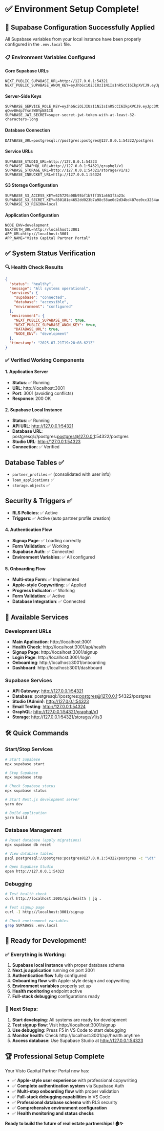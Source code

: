 # ✅ Environment Setup Complete!

## 🎯 **Supabase Configuration Successfully Applied**

All Supabase variables from your local instance have been properly configured in the `.env.local` file.

### 📋 **Environment Variables Configured**

#### **Core Supabase URLs**

```env
NEXT_PUBLIC_SUPABASE_URL=http://127.0.0.1:54321
NEXT_PUBLIC_SUPABASE_ANON_KEY=eyJhbGciOiJIUzI1NiIsInR5cCI6IkpXVCJ9.eyJpc3MiOiJzdXBhYmFzZS1kZW1vIiwicm9sZSI6ImFub24iLCJleHAiOjE5ODM4MTI5OTZ9.CRXP1A7WOeoJeXxjNni43kdQwgnWNReilDMblYTn_I0
```

#### **Server-Side Keys**

```env
SUPABASE_SERVICE_ROLE_KEY=eyJhbGciOiJIUzI1NiIsInR5cCI6IkpXVCJ9.eyJpc3MiOiJzdXBhYmFzZS1kZW1vIiwicm9sZSI6InNlcnZpY2Vfcm9sZSIsImV4cCI6MTk4MzgxMjk5Nn0.EGIM96RAZx35lJzdJsyH-qQwv8Hdp7fsn3W0YpN81IU
SUPABASE_JWT_SECRET=super-secret-jwt-token-with-at-least-32-characters-long
```

#### **Database Connection**

```env
DATABASE_URL=postgresql://postgres:postgres@127.0.0.1:54322/postgres
```

#### **Service URLs**

```env
SUPABASE_STUDIO_URL=http://127.0.0.1:54323
SUPABASE_GRAPHQL_URL=http://127.0.0.1:54321/graphql/v1
SUPABASE_STORAGE_URL=http://127.0.0.1:54321/storage/v1/s3
SUPABASE_INBUCKET_URL=http://127.0.0.1:54324
```

#### **S3 Storage Configuration**

```env
SUPABASE_S3_ACCESS_KEY=625729a08b95bf1b7ff351a663f3a23c
SUPABASE_S3_SECRET_KEY=850181e4652dd023b7a98c58ae0d2d34bd487ee0cc3254aed6eda37307425907
SUPABASE_S3_REGION=local
```

#### **Application Configuration**

```env
NODE_ENV=development
NEXTAUTH_URL=http://localhost:3001
APP_URL=http://localhost:3001
APP_NAME="Visto Capital Partner Portal"
```

## ✅ **System Status Verification**

### **🔍 Health Check Results**

```json
{
  "status": "healthy",
  "message": "All systems operational",
  "services": {
    "supabase": "connected",
    "database": "accessible",
    "environment": "configured"
  },
  "environment": {
    "NEXT_PUBLIC_SUPABASE_URL": true,
    "NEXT_PUBLIC_SUPABASE_ANON_KEY": true,
    "DATABASE_URL": true,
    "NODE_ENV": "development"
  },
  "timestamp": "2025-07-21T19:28:08.621Z"
}
```

### **✅ Verified Working Components**

#### **1. Application Server**

- **Status**: ✅ Running
- **URL**: http://localhost:3001
- **Port**: 3001 (avoiding conflicts)
- **Response**: 200 OK

#### **2. Supabase Local Instance**

- **Status**: ✅ Running
- **API URL**: http://127.0.0.1:54321
- **Database URL**: postgresql://postgres:postgres@127.0.0.1:54322/postgres
- **Studio URL**: http://127.0.0.1:54323
- **Connection**: ✅ Verified

## Database Tables ✅

- `partner_profiles` ✅ (consolidated with user info)
- `loan_applications` ✅
- `storage.objects` ✅

## Security & Triggers ✅

- **RLS Policies**: ✅ Active
- **Triggers**: ✅ Active (auto partner profile creation)

#### **4. Authentication Flow**

- **Signup Page**: ✅ Loading correctly
- **Form Validation**: ✅ Working
- **Supabase Auth**: ✅ Connected
- **Environment Variables**: ✅ All configured

#### **5. Onboarding Flow**

- **Multi-step Form**: ✅ Implemented
- **Apple-style Copywriting**: ✅ Applied
- **Progress Indicator**: ✅ Working
- **Form Validation**: ✅ Active
- **Database Integration**: ✅ Connected

## 🚀 **Available Services**

### **Development URLs**

- **Main Application**: http://localhost:3001
- **Health Check**: http://localhost:3001/api/health
- **Signup Page**: http://localhost:3001/signup
- **Login Page**: http://localhost:3001/login
- **Onboarding**: http://localhost:3001/onboarding
- **Dashboard**: http://localhost:3001/dashboard

### **Supabase Services**

- **API Gateway**: http://127.0.0.1:54321
- **Database**: postgresql://postgres:postgres@127.0.0.1:54322/postgres
- **Studio (Admin)**: http://127.0.0.1:54323
- **Email Testing**: http://127.0.0.1:54324
- **GraphQL**: http://127.0.0.1:54321/graphql/v1
- **Storage**: http://127.0.0.1:54321/storage/v1/s3

## 🛠️ **Quick Commands**

### **Start/Stop Services**

```bash
# Start Supabase
npx supabase start

# Stop Supabase
npx supabase stop

# Check Supabase status
npx supabase status

# Start Next.js development server
yarn dev

# Build application
yarn build
```

### **Database Management**

```bash
# Reset database (apply migrations)
npx supabase db reset

# View database tables
psql postgresql://postgres:postgres@127.0.0.1:54322/postgres -c "\dt"

# Open Supabase Studio
open http://127.0.0.1:54323
```

### **Debugging**

```bash
# Test health check
curl http://localhost:3001/api/health | jq .

# Test signup page
curl -I http://localhost:3001/signup

# Check environment variables
grep SUPABASE .env.local
```

## 🎯 **Ready for Development!**

### **✅ Everything is Working:**

1. **Supabase local instance** with proper database schema
2. **Next.js application** running on port 3001
3. **Authentication flow** fully configured
4. **Onboarding flow** with Apple-style design and copywriting
5. **Environment variables** properly set up
6. **Health monitoring** endpoint active
7. **Full-stack debugging** configurations ready

### **🚀 Next Steps:**

1. **Start developing**: All systems are ready for development
2. **Test signup flow**: Visit http://localhost:3001/signup
3. **Use debugging**: Press F5 in VS Code to start debugging
4. **Monitor health**: Check http://localhost:3001/api/health anytime
5. **Access database**: Use Supabase Studio at http://127.0.0.1:54323

## 🏆 **Professional Setup Complete**

Your Visto Capital Partner Portal now has:

- ✅ **Apple-style user experience** with professional copywriting
- ✅ **Complete authentication system** via Supabase Auth
- ✅ **Multi-step onboarding flow** with proper validation
- ✅ **Full-stack debugging capabilities** in VS Code
- ✅ **Professional database schema** with RLS security
- ✅ **Comprehensive environment configuration**
- ✅ **Health monitoring and status checks**

**Ready to build the future of real estate partnerships! 🏠✨**
